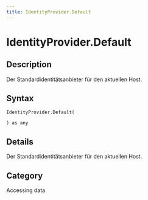 ```yaml
---
title: IdentityProvider.Default
---
```


# IdentityProvider.Default


## Description

Der Standardidentitätsanbieter für den aktuellen Host.


## Syntax

```powerquery
IdentityProvider.Default(

) as any
```


## Details

Der Standardidentitätsanbieter für den aktuellen Host.



## Category
Accessing data
